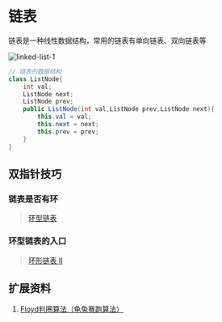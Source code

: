 # 链表

链表是一种线性数据结构，常用的链表有单向链表、双向链表等

![linked-list-1](/Users/david/Desktop/Github/My-Blog/Article/Computer-ABC/Algorithm/assets/Linked-List/linked-list-1.jpeg)

```java
// 链表的数据结构
class ListNode{
    int val;
    ListNode next;
    ListNode prev;
    public ListNode(int val,ListNode prev,ListNode next){
        this.val = val;
        this.next = next;
        this.prev = prev;
    }
}
```

## 双指针技巧

### 链表是否有环

> [环型链表](https://leetcode.cn/problems/linked-list-cycle/)



### 环型链表的入口

> [环形链表 II](https://leetcode.cn/problems/linked-list-cycle-ii/)

## 扩展资料

1. [Floyd判圈算法（龟兔赛跑算法）](https://zh.m.wikipedia.org/zh-hans/Floyd%E5%88%A4%E5%9C%88%E7%AE%97%E6%B3%95)



